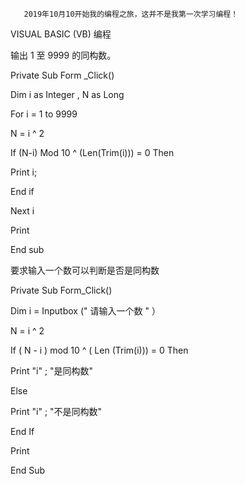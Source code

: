       2019年10月10开始我的编程之旅，这并不是我第一次学习编程！
    

VISUAL BASIC (VB) 编程

输出 1 至 9999 的同构数。

Private Sub Form _Click()

Dim i as Integer , N as Long

For i = 1 to 9999

N = i ^ 2

If (N-i) Mod 10 ^ (Len(Trim(i))) = 0 Then 

Print i;

End if

Next i

Print

End sub


要求输入一个数可以判断是否是同构数

Private Sub Form_Click()

Dim i = Inputbox (" 请输入一个数 " ）

N = i ^ 2

If ( N - i ) mod 10 ^ ( Len (Trim(i))) = 0 Then

Print "i" ; "是同构数"

Else

Print "i" ; "不是同构数"

End If

Print

End Sub
